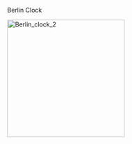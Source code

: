 Berlin Clock



<img width="270" alt="Berlin_clock_2" src="https://user-images.githubusercontent.com/112353324/187903784-dc0ee1bf-62aa-44cf-ac8c-f35467d91aea.png">
